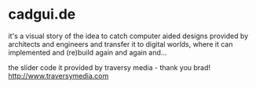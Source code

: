 # cadgui.de

it's a visual story of the idea to catch computer aided designs provided by architects and engineers and transfer it to digital worlds, where it can implemented and (re)build again and again and...

the slider code it provided by traversy media - thank you brad!
http://www.traversymedia.com
